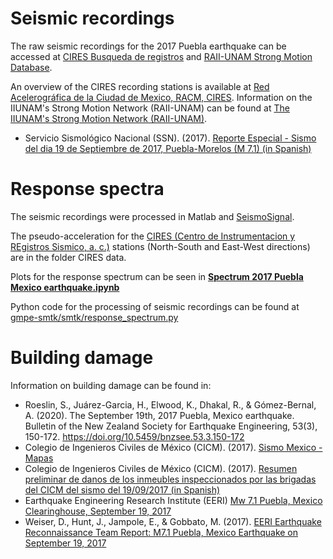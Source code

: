 # Seismic recordings
The raw seismic recordings for the 2017 Puebla earthquake can be accessed at [CIRES Busqueda de registros](http://www.cires.org.mx/registro_es.php) and [RAII-UNAM Strong Motion Database](https://aplicaciones.iingen.unam.mx/AcelerogramasRSM/Inicio.aspx).

An overview of the CIRES recording stations is available at [Red Acelerográfica de la Ciudad de Mexico, RACM, CIRES](http://www.cires.org.mx/racm_mapa/index.php). Information on the IIUNAM's Strong Motion Network (RAII-UNAM) can be found at [The IIUNAM's Strong Motion Network (RAII-UNAM)](https://aplicaciones.iingen.unam.mx/AcelerogramasRSM/RedAcelerografica.aspx).

- Servicio Sismológico Nacional (SSN). (2017). [Reporte Especial - Sismo del dia 19 de Septiembre de 2017, Puebla-Morelos (M 7.1) (in Spanish)](https://bb73d1f9-fa3c-4648-8b09-83941d2bbc33.filesusr.com/ugd/3e775b_558a65a6a5374a859c4b54abcb9c2f5a.pdf)


# Response spectra
The seismic recordings were processed in Matlab and [SeismoSignal](https://seismosoft.com/product/seismosignal/).

The pseudo-acceleration for the [CIRES (Centro de Instrumentacion y REgistros Sismico, a. c.)](http://www.cires.org.mx/) stations (North-South and East-West directions) are in the folder CIRES data.

Plots for the response spectrum can be seen in **[Spectrum 2017 Puebla Mexico earthquake.ipynb](https://nbviewer.jupyter.org/github/sroe459/2017-Puebla-Mexico-earthquake/blob/master/Spectrum%202017%20Puebla%20Mexico%20earthquake.ipynb)**

Python code for the processing of seismic recordings can be found at [gmpe-smtk/smtk/response_spectrum.py](https://github.com/GEMScienceTools/gmpe-smtk/blob/master/smtk/response_spectrum.py)


# Building damage
Information on building damage can be found in:
- Roeslin, S., Juárez-Garcia, H., Elwood, K., Dhakal, R., & Gómez-Bernal, A. (2020). The September 19th, 2017 Puebla, Mexico earthquake. Bulletin of the New Zealand Society for Earthquake Engineering, 53(3), 150-172. https://doi.org/10.5459/bnzsee.53.3.150-172
- Colegio de Ingenieros Civiles de México (CICM). (2017). [Sismo Mexico - Mapas](https://www.sismosmexico.org/mapas)
- Colegio de Ingenieros Civiles de México (CICM). (2017). [Resumen preliminar de danos de los inmeubles inspeccionados por las brigadas del CICM del sismo del 19/09/2017 (in Spanish)](https://bb73d1f9-fa3c-4648-8b09-83941d2bbc33.filesusr.com/ugd/3e775b_6e4fff6862c749069396975e7c7f9a01.pdf)
- Earthquake Engineering Research Institute (EERI) [Mw 7.1 Puebla, Mexico Clearinghouse, September 19, 2017](http://www.learningfromearthquakes.org/2017-09-19-puebla-mexico/)
- Weiser, D., Hunt, J., Jampole, E., & Gobbato, M. (2017). [EERI Earthquake Reconnaissance Team Report: M7.1 Puebla, Mexico Earthquake on September 19, 2017](http://www.learningfromearthquakes.org/2017-09-19-puebla-mexico/index.php?option=com_content&view=article&id=95)
